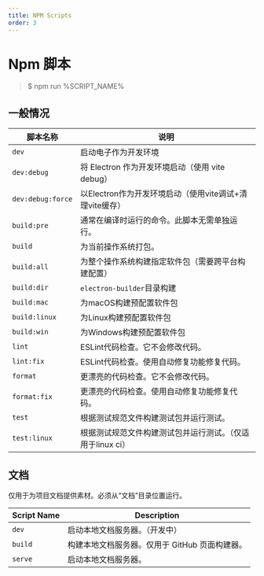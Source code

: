 ```yaml
---
title: NPM Scripts
order: 3
---
```


# Npm 脚本

> $ npm run %SCRIPT_NAME%

## 一般情况

| 脚本名称          | 说明                                                       |
| ----------------- | ---------------------------------------------------------- |
| `dev`             | 启动电子作为开发环境                                       |
| `dev:debug`       | 将 Electron 作为开发环境启动（使用 vite debug）            |
| `dev:debug:force` | 以Electron作为开发环境启动（使用vite调试+清理vite缓存）    |
| `build:pre`       | 通常在编译时运行的命令。此脚本无需单独运行。               |
| `build`           | 为当前操作系统打包。                                       |
| `build:all`       | 为整个操作系统构建指定软件包（需要跨平台构建配置）         |
| `build:dir`       | `electron-builder`目录构建                                 |
| `build:mac`       | 为macOS构建预配置软件包                                    |
| `build:linux`     | 为Linux构建预配置软件包                                    |
| `build:win`       | 为Windows构建预配置软件包                                  |
| `lint`            | ESLint代码检查。它不会修改代码。                           |
| `lint:fix`        | ESLint代码检查。使用自动修复功能修复代码。                 |
| `format`          | 更漂亮的代码检查。它不会修改代码。                         |
| `format:fix`      | 更漂亮的代码检查。使用自动修复功能修复代码。               |
| `test`            | 根据测试规范文件构建测试包并运行测试。                     |
| `test:linux`      | 根据测试规范文件构建测试包并运行测试。（仅适用于linux ci） |

## 文档

仅用于为项目文档提供素材。必须从“文档”目录位置运行。

| Script Name | Description                                    |
| ----------- | ---------------------------------------------- |
| `dev`       | 启动本地文档服务器。（开发中）                 |
| `build`     | 构建本地文档服务器。仅用于 GitHub 页面构建器。 |
| `serve`     | 启动本地文档服务器。                           |
